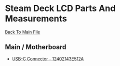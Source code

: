 # Steam Deck LCD Parts And Measurements
[Back To Main File](../README.md)

## Main / Motherboard
- [USB-C Connector - 12402143E512A](https://www.amphenol-cs.com/product/12402143e512a.html)